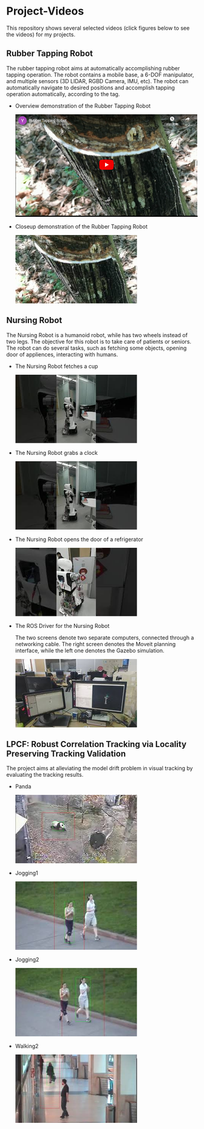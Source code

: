 # Project-Videos
This repository shows several selected videos (click figures below to see the videos) for my projects.
## Rubber Tapping Robot

  The rubber tapping robot aims at automatically accomplishing rubber tapping operation. The robot contains a mobile base, a 6-DOF manipulator, and multiple sensors (3D LIDAR, RGBD Camera, IMU, etc). The robot can automatically navigate to desired positions and accomplish tapping operation automatically, according to the tag.  
- Overview demonstration of the Rubber Tapping Robot

  [![Everything Is AWESOME](https://github.com/ZhouYixuanRobtic/Project-Videos/blob/master/Figures/Rubber%20Tapping%20Robot.PNG)](https://www.youtube.com/embed/1a1WD9jmbgg "Everything Is AWESOME")
- Closeup demonstration of the Rubber Tapping Robot

  [![Everything Is AWESOME](https://github.com/ZhouYixuanRobtic/Project-Videos/blob/master/Figures/Closeup%20for%20Nursing%20Robot.jpg)](https://youtu.be/1a1WD9jmbgg "Everything Is AWESOME")
## Nursing Robot

The Nursing Robot is a humanoid robot, while has two wheels instead of two legs. The objective for this robot is to take care of patients or seniors. The robot can do several tasks, such as fetching some objects, opening door of appliences, interacting with humans.
- The Nursing Robot fetches a cup

  [![Everything Is AWESOME](https://github.com/ZhouYixuanRobtic/Project-Videos/blob/master/Figures/Nursing%20Robot%20Fetches%20Cup.jpg)](https://youtu.be/iEj_wB9q_5o "Everything Is AWESOME")
- The Nursing Robot grabs a clock

  [![Everything Is AWESOME](https://github.com/ZhouYixuanRobtic/Project-Videos/blob/master/Figures/Nursing%20Robot%20Grabs%20Clock.jpg)](https://youtu.be/8JjEVYmBGsw "Everything Is AWESOME")
- The Nursing Robot opens the door of a refrigerator

  [![Everything Is AWESOME](https://github.com/ZhouYixuanRobtic/Project-Videos/blob/master/Figures/Nursing%20Robot%20Opens%20Refrigerator.jpg)](https://youtu.be/36akqauQYE4 "Everything Is AWESOME") 
- The ROS Driver for the Nursing Robot
  
  The two screens denote two separate computers, connected through a networking cable. The right screen denotes the Moveit planning interface, while the left one denotes the Gazebo simulation.
  
  [![Everything Is AWESOME](https://github.com/ZhouYixuanRobtic/Project-Videos/blob/master/Figures/ROS%20Driver%20for%20Nursing%20Robot.jpg)](https://youtu.be/-6ZuIk7wVv4 "Everything Is AWESOME") 
## LPCF: Robust Correlation Tracking via Locality Preserving Tracking Validation

  The project aims at alleviating the model drift problem in visual tracking by evaluating the tracking results.
- Panda 

  [![Everything Is AWESOME](https://github.com/ZhouYixuanRobtic/Project-Videos/blob/master/Figures/Panda.jpg)](https://youtu.be/y1BJeNn2_po "Everything Is AWESOME") 
- Jogging1
  
  [![Everything Is AWESOME](https://github.com/ZhouYixuanRobtic/Project-Videos/blob/master/Figures/Jogging1.jpg)](https://youtu.be/-z7q_2DdtB8 "Everything Is AWESOME")
  
- Jogging2

  [![Everything Is AWESOME](https://github.com/ZhouYixuanRobtic/Project-Videos/blob/master/Figures/Jogging2.jpg)](https://youtu.be/lEyDBkr1gHU "Everything Is AWESOME")
  
- Walking2

  [![Everything Is AWESOME](https://github.com/ZhouYixuanRobtic/Project-Videos/blob/master/Figures/Walking2.jpg)](https://youtu.be/qooyvnA6M9g "Everything Is AWESOME")
  

